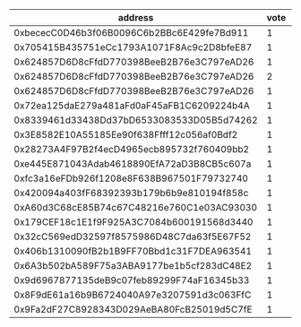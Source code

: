 address|vote|timestamp|signature
---|---|---|---
0xbececC0D46b3f06B0096C6b2BBc6E429fe7Bd911|1|1618331241|0xb7cfb8840e9de16bc0080387faeacf0ff7eb2f89ad77d6f77b3ca3d154e6206b603e9919ed4d62bb154f0737af2134413f7aa410285e787748eb6534e19b647f1b
0x705415B435751eCc1793A1071F8Ac9c2D8bfeE87|1|1618331620|0xc478611a493398031659e4745fa1712d4cb34bdedc759a8df63c3ed42f825bd03125f79e77f5e4065d4421afef8cbe045f9c0a4ee88c6a7ea43b77a4f7bc5ceb1b
0x624857D6D8cFfdD770398BeeB2B76e3C797eAD26|1|1618332341|0xb7cc6bc0726a2db20b299c13a3be048b22cc6275b645177e3541c20528cc40c50acb36146076b6d042d396202526ef2ec6fa87d3d2ca9f6da22abefbdce814231b
0x624857D6D8cFfdD770398BeeB2B76e3C797eAD26|2|1618332423|0x04b22ca453a3fa022e1179d9c4aa0ee2a29fb4928a64e235e136f3615837093c444516988202b69403769362f9a914fb8983c69532b55029f3ca625652a362ef1b
0x624857D6D8cFfdD770398BeeB2B76e3C797eAD26|1|1618332450|0xed922a1acf98a43f83142ab93c2a34b2cfde4f7d3c588a85707f43ef3fec523d2090617d3091876ced9d66f5be106299faeadbeb8ff179158da54244b7ea0ee61b
0x72ea125daE279a481aFd0aF45aFB1C6209224b4A|1|1618333162|0x17b4c2e12842742d3361807583eaa426d21404a0cade715d04cf700eb8134e3d1800265c7148c7f8a6866a6b1b63b81b5f99e6f7e4abe61544df66a7c83614ff1c
0x8339461d33438Dd37bD6533083533D05B5d74262|1|1618333351|0xe1b80eacd132cfb32f2b93699ffe9816c08bda93f759cec9187c29607612f8ef4afcb20e99b5382cb2ceae0b1b1a13d1c0ae26eabf04852d399f880c7bcb56631b
0x3E8582E10A55185Ee90f638Ffff12c056af0Bdf2|1|1618333808|0x1217d302be7cea90427d6f1fcdf2c35daef1b46fe2aa20a8dd44af8a2d5dc22e5c22984e22d4da3a4cb15c7f10f3e050527ebe2a2f928f89cac1a6c3b0e6cff71b
0x28273A4F97B2f4ecD4965ecb895732f760409bb2|1|1618339204|0x9d629eb13fcf1b75c8875eae8dc7881d7c77cb0b0e11d2f7ed5a5373c91b215829668e5d97049c8ed77a904adb1255450e6a6bfcc446ea89b5cec3a52b0d211c1b
0xe445E871043Adab4618890EfA72aD3B8CB5c607a|1|1618339698|0x692b731f3a6c6ad326ce7cad825e1a574a068d7c46d32db295160cba44e5501101647b2a71a2bad88b615635eeba0eb881402bef0c6ca95428c6237a9b5259e91c
0xfc3a16eFDb926f1208e8F638B967501F79732740|1|1618344313|0xb5f2efca57795ba8c681805bd9a70f3a203d56da8e0ef4da208b907c60b7e8e369a0591397c083cdc6afd77707dbff5186a298859745552caaae9a6832e188a71b
0x420094a403fF68392393b179b6b9e810194f858c|1|1618359441|0x3c68f26012cc90682b69520695149e51dd3897e725f9cc538ffae680e0e6db1f351704618a2e43bfbed15b2d03568ccd1a8d5b2109b32cefa5c42b8ec7c6c5381c
0xA60d3C68cE85B74c67C48216e760C1e03AC93030|1|1618361176|0xf1625f86fa488f804b60a8381c6dd2a421752ef7e05b072c80190755196ddbbc1cdc06832ba60097fb327ce158508e24323393c28e8c53d8c35d3ff4049ef0451b
0x179CEF18c1E1f9F925A3C7084b600191568d3440|1|1618363244|0xcc03f0010c06e74771d83b3edfe5e233e92f1f89b0d0c1983b1e8b8c70f57ad61013e741f585d26a7d7efca8f914a3b801a47b485a55ed2d28c6516ab410b8021c
0x32cC569edD32597f8575986D48C7da63f5E67F52|1|1618364593|0xac8f1adfc538e9e3766ce87e54f39bb996cd4e300048666918d26860d610f1fd3759671e404f7a67ca61a293f3290d9e6bc42122d38b9e31992c6bf60ad9cec81b
0x406b1310090fB2b1B9FF70Bbd1c31F7DEA963541|1|1618365756|0xed5c9c665659b5176aa9ef6c81c93c918d47464323e9e452cbad5c53a2f68d50598f52e2ed8e8ed0ed48e77e284bd65fc6b44a36b64c2386ac36afe54a5c9bd01b
0x6A3b502bA589F75a3ABA9177be1b5cf283dC48E2|1|1618393086|0xdd695fc8bf07b5a1157666ba24d650c5bf91fedf05f816dcd3fd2938683baf04043b9c423fb704a1a53e88badd7dfe13ea9113691346a4d9f7dd5c1665c977c11c
0x9d6967877135deB9c07feb89299F74aF16345b33|1|1618393097|0x6a3f710661120c15ee8f6c3381046e7c86438e59eb6c041b33034e16accc051a72695f58ed5d52073a7032ea7384bc648b28536b6a10c14d195dbb25677eb2f61c
0x8F9dE61a16b9B6724040A97e3207591d3c063FfC|1|1618393108|0x429dc85f9dcd1d9e27addc9c69c713611e274c51d8c06f458cca35477c9207786577ed9ff00b3596e4c46008c1e4b21f87f2639e4e9fd130e9c1dcc1267584871b
0x9Fa2dF27C8928343D029AeBA80FcB25019d5C7fE|1|1618393120|0x225bdd7aa6721a052323db73406ec8812080c40d0f8ac1431325f241bbb4d0d22d0f7b79f365bac1bdeb37f144583e6b01f28570d7bfd26764ac39e1301a252b1c